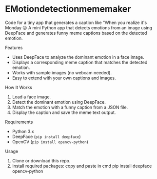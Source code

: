 # EMotiondetectionmememaker
Code for a tiny app that generates a caption like “When you realize it's Monday 😐
A mini Python app that detects emotions from an image using DeepFace and generates funny meme captions based on the detected emotion.

 Features

- Uses DeepFace to analyze the dominant emotion in a face image.
- Displays a corresponding meme caption that matches the detected emotion.
- Works with sample images (no webcam needed).
- Easy to extend with your own captions and images.

 How It Works

1. Load a face image.
2. Detect the dominant emotion using DeepFace.
3. Match the emotion with a funny caption from a JSON file.
4. Display the caption and save the meme text output.

 Requirements

- Python 3.x
- DeepFace (`pip install deepface`)
- OpenCV (`pip install opencv-python`)

 Usage

1. Clone or download this repo.
2. Install required packages:
 copy and paste in cmd
   pip install deepface opencv-python

